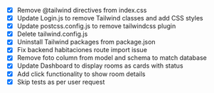 - [x] Remove @tailwind directives from index.css
- [x] Update Login.js to remove Tailwind classes and add CSS styles
- [x] Update postcss.config.js to remove tailwindcss plugin
- [x] Delete tailwind.config.js
- [x] Uninstall Tailwind packages from package.json
- [x] Fix backend habitaciones route import issue
- [x] Remove foto column from model and schema to match database
- [x] Update Dashboard to display rooms as cards with status
- [x] Add click functionality to show room details
- [x] Skip tests as per user request
